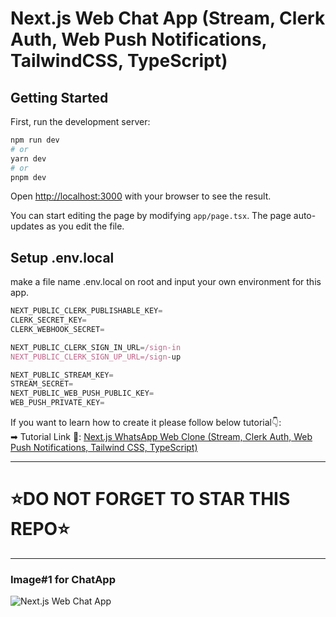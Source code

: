 # Next.js Web Chat App (Stream, Clerk Auth, Web Push Notifications, TailwindCSS, TypeScript)

## Getting Started

First, run the development server:

```bash
npm run dev
# or
yarn dev
# or
pnpm dev
```

Open [http://localhost:3000](http://localhost:3000) with your browser to see the result.

You can start editing the page by modifying `app/page.tsx`. The page auto-updates as you edit the file.

## Setup .env.local

make a file name .env.local on root and input your own environment for this app.

```js
NEXT_PUBLIC_CLERK_PUBLISHABLE_KEY=
CLERK_SECRET_KEY=
CLERK_WEBHOOK_SECRET=

NEXT_PUBLIC_CLERK_SIGN_IN_URL=/sign-in
NEXT_PUBLIC_CLERK_SIGN_UP_URL=/sign-up

NEXT_PUBLIC_STREAM_KEY=
STREAM_SECRET=
NEXT_PUBLIC_WEB_PUSH_PUBLIC_KEY=
WEB_PUSH_PRIVATE_KEY=
```

If you want to learn how to create it please follow below tutorial👇: <br />
➡ Tutorial Link 💚: [Next.js WhatsApp Web Clone (Stream, Clerk Auth, Web Push Notifications, Tailwind CSS, TypeScript)](https://www.youtube.com/watch?v=9afMU7GOcAg&t=3824s)

---

# ⭐DO NOT FORGET TO STAR THIS REPO⭐

---

### Image#1 for ChatApp

![Next.js Web Chat App](https://res.cloudinary.com/dymu4drhj/image/upload/f_auto/q_auto/sn51texkee3zi1p6oxbz?_a=BAVAfVBy0)
